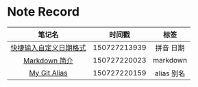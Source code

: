 # Note Record

|笔记名|时间戳|标签|
|:--:|:--:|:--:|
|[快捷输入自定义日期格式](pinyin_quick_input.md)|150727213939|拼音 日期|
|[Markdown 简介](markdown_short_intro.md)|150727220023|markdown|
|[My Git Alias](my_git_alias.md)|150727220159|alias 别名|